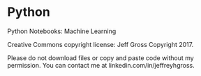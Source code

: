 # Python

Python Notebooks: Machine Learning

Creative Commons copyright license:  Jeff Gross Copyright 2017.

Please do not download files or copy and paste code without my permission.  You can contact me at linkedin.com/in/jeffreyhgross.
